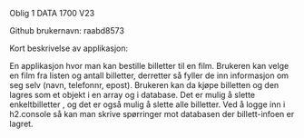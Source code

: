 Oblig 1 DATA 1700 V23

Github brukernavn: raabd8573

Kort beskrivelse av applikasjon:

En applikasjon hvor man kan bestille billetter til en film. 
Brukeren kan velge en film fra listen og antall billetter, derretter så fyller de inn informasjon om seg selv (navn, telefonnr, epost).
Brukeren kan da kjøpe billetten og den lagres som et objekt i en array og i database. Det er mulig å slette enkeltbilletter , og det er også mulig å slette alle billetter.
Ved å logge inn i h2.console så kan man skrive spørringer mot databasen der billett-infoen er lagret. 
